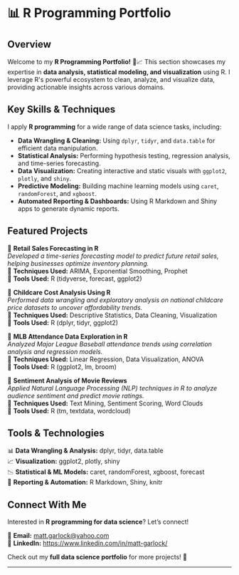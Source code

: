# 📊 R Programming Portfolio

## Overview

Welcome to my **R Programming Portfolio!** 🚀📈 This section showcases my expertise in **data analysis, statistical modeling, and visualization** using R. I leverage R's powerful ecosystem to clean, analyze, and visualize data, providing actionable insights across various domains.

## Key Skills & Techniques

I apply **R programming** for a wide range of data science tasks, including:

- **Data Wrangling & Cleaning:** Using `dplyr`, `tidyr`, and `data.table` for efficient data manipulation.
- **Statistical Analysis:** Performing hypothesis testing, regression analysis, and time-series forecasting.
- **Data Visualization:** Creating interactive and static visuals with `ggplot2`, `plotly`, and `shiny`.
- **Predictive Modeling:** Building machine learning models using `caret`, `randomForest`, and `xgboost`.
- **Automated Reporting & Dashboards:** Using R Markdown and Shiny apps to generate dynamic reports.

## Featured Projects

🔹 **Retail Sales Forecasting in R**  
*Developed a time-series forecasting model to predict future retail sales, helping businesses optimize inventory planning.*  
📌 **Techniques Used:** ARIMA, Exponential Smoothing, Prophet  
📌 **Tools Used:** R (tidyverse, forecast, ggplot2)

🔹 **Childcare Cost Analysis Using R**  
*Performed data wrangling and exploratory analysis on national childcare price datasets to uncover affordability trends.*  
📌 **Techniques Used:** Descriptive Statistics, Data Cleaning, Visualization  
📌 **Tools Used:** R (dplyr, tidyr, ggplot2)

🔹 **MLB Attendance Data Exploration in R**  
*Analyzed Major League Baseball attendance trends using correlation analysis and regression models.*  
📌 **Techniques Used:** Linear Regression, Data Visualization, ANOVA  
📌 **Tools Used:** R (ggplot2, lm, broom)

🔹 **Sentiment Analysis of Movie Reviews**  
*Applied Natural Language Processing (NLP) techniques in R to analyze audience sentiment and predict movie ratings.*  
📌 **Techniques Used:** Text Mining, Sentiment Scoring, Word Clouds  
📌 **Tools Used:** R (tm, textdata, wordcloud)

## Tools & Technologies

📊 **Data Wrangling & Analysis:** dplyr, tidyr, data.table  
📈 **Visualization:** ggplot2, plotly, shiny  
📉 **Statistical & ML Models:** caret, randomForest, xgboost, forecast  
📑 **Reporting & Automation:** R Markdown, Shiny, knitr  

## Connect With Me

Interested in **R programming for data science**? Let’s connect!  

📧 **Email:** matt.garlock@yahoo.com  
🔗 **LinkedIn:** https://www.linkedin.com/in/matt-garlock/  

Check out my **full data science portfolio** for more projects! 🚀  

---


